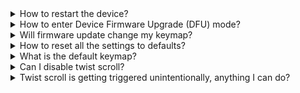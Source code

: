 <details>
<summary>How to restart the device?</summary>
Press the button on the back of the device (next to the USB port).
</details>

<details>
<summary>How to enter Device Firmware Upgrade (DFU) mode?</summary>
Double-click the reset button quickly. Connect to the PC with the USB cable. 
The device should appear as a mass storage device.
You can copy a new UF2 firmware file directly to the root folder of the device.
Wait for it to eject itself. That's it!
</details>

<details>
<summary>Will firmware update change my keymap?</summary>
No, if you've made at least one change to your keymap via ZMK Studio, new firmware will not overwrite your settings.
</details>

<details>
<summary>How to reset all the settings to defaults?</summary>
Please see the <a href="https://zmk.dev/docs/config/settings#clearing-persisted-setting">corresponding section</a> of ZMK docs. Here is <a href="https://nightly.link/efogtech/endgame-trackball-config/workflows/build/reset-fw/firmware.zip">firmware-eraser, binary</a>.   <br />
  TLDR: flash it onto the device, wait 5 seconds, flash the regular firmware.
</details>

<details>
<summary>What is the default keymap?</summary>
You will find the keymap description at the <a href="https://github.com/efogtech/endgame-trackball/tree/main?tab=readme-ov-file#default-keymap">root README</a>.
</details>

<details>
<summary>Can I disable twist scroll?</summary>
Yes, but it's not possible with ZMK Studio at the moment, you need to add this to your keymap: 
  
```diff
--- config/efogtech_trackball_0.keymap
+++ config/efogtech_trackball_0.keymap
@@ -1,5 +1,10 @@
     trackball {
+        default {
+            layers = <DEFAULT>;
+            input-processors = <&zip_scroll_scaler 0 1>;
+        };

         scroll {
             layers = <LAYER_SCROLL>;
             input-processors = <&zip_xy_scaler SCROLL_MULTIPLIER SCROLL_DIVISOR>, <&zip_axis_clamper>,
```
</details>

<details>
<summary>Twist scroll is getting triggered unintentionally, anything I can do?</summary>
  
Yes — open the keymap, scroll to the very end, then either decrease `twist-interference-thres` or increase `twist-thres` (or both). 
</details>

